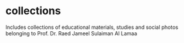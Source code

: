 # collections
Includes collections of educational materials, studies and social photos belonging to Prof. Dr. Raed Jameel Sulaiman Al Lamaa
